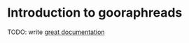# Introduction to gooraphreads

TODO: write [great documentation](http://jacobian.org/writing/great-documentation/what-to-write/)
